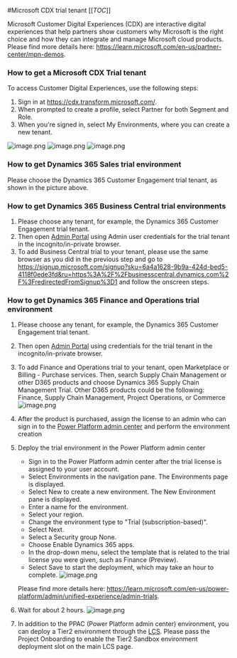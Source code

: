 #Microsoft CDX trial tenant
[[_TOC_]]

Microsoft Customer Digital Experiences (CDX) are interactive digital experiences that help partners show customers why Microsoft is the right choice and how they can integrate and manage Microsoft cloud products. Please find more details here: https://learn.microsoft.com/en-us/partner-center/mpn-demos.

### How to get a Microsoft CDX Trial tenant
To access Customer Digital Experiences, use the following steps:

1. Sign in at https://cdx.transform.microsoft.com/.
2. When prompted to create a profile, select Partner for both Segment and Role.
3. When you're signed in, select My Environments, where you can create a new tenant.

![image.png](/.attachments/image-b1ce267a-41f9-4916-80df-3aae7a2e932b.png)
![image.png](/.attachments/image-442ac724-c609-472a-ba40-7205cfd5bee3.png)
![image.png](/.attachments/image-67352287-8273-4a56-b192-21ef25016661.png)

### How to get Dynamics 365 Sales trial environment
Please choose the Dynamics 365 Customer Engagement trial tenant, as shown in the picture above.

### How to get Dynamics 365 Business Central trial environments
1. Please choose any tenant, for example, the Dynamics 365 Customer Engagement trial tenant.
2. Then open [Admin Portal](https://admin.microsoft.com) using Admin user credentials for the trial tenant in the incognito/in-private browser.
3. To add Business Central trial to your tenant, please use the same browser as you did in the previous step and go to https://signup.microsoft.com/signup?sku=6a4a1628-9b9a-424d-bed5-4118f0ede3fd&ru=https%3A%2F%2Fbusinesscentral.dynamics.com%2F%3FredirectedFromSignup%3D1 and follow the onscreen steps.

### How to get Dynamics 365 Finance and Operations trial environment
1. Please choose any tenant, for example, the Dynamics 365 Customer Engagement trial tenant.
2. Then open [Admin Portal](https://admin.microsoft.com) using credentials for the trial tenant in the incognito/in-private browser.
3. To add Finance and Operations trial to your tenant, open Marketplace or Billing - Purchase services. Then, search Supply Chain Management or other D365 products and choose Dynamics 365 Supply Chain Management Trial. Other D365 products could be the following: Finance, Supply Chain Management, Project Operations, or Commerce
![image.png](/.attachments/image-89221b0b-a807-4f45-af5e-5b9d9c8d460d.png)
4. After the product is purchased, assign the license to an admin who can sign in to the [Power Platform admin center](https://admin.powerplatform.microsoft.com/) and perform the environment creation
5. Deploy the trial environment in the Power Platform admin center
   - Sign in to the Power Platform admin center after the trial license is assigned to your user account.
   - Select Environments in the navigation pane. The Environments page is displayed.
   - Select New to create a new environment. The New Environment pane is displayed.
   - Enter a name for the environment.
   - Select your region.
   - Change the environment type to "Trial (subscription-based)".
   - Select Next.
   - Select a Security group None.
   - Choose Enable Dynamics 365 apps.
   - In the drop-down menu, select the template that is related to the trial license you were given, such as Finance (Preview).
   - Select Save to start the deployment, which may take an hour to complete.
![image.png](/.attachments/image-7842c363-39b5-4c81-929b-bdad008592f5.png)

   Please find more details here: https://learn.microsoft.com/en-us/power-platform/admin/unified-experience/admin-trials.

6. Wait for about 2 hours.
![image.png](/.attachments/image-729d1c21-d5ed-4c62-ab95-b71507a92d38.png)

7. In addition to the PPAC (Power Platform admin center) environment, you can deploy a Tier2 environment through the [LCS](https://lcs.dynamics.com/). Please pass the Project Onboarding to enable the Tier2 Sandbox environment deployment slot on the main LCS page.
